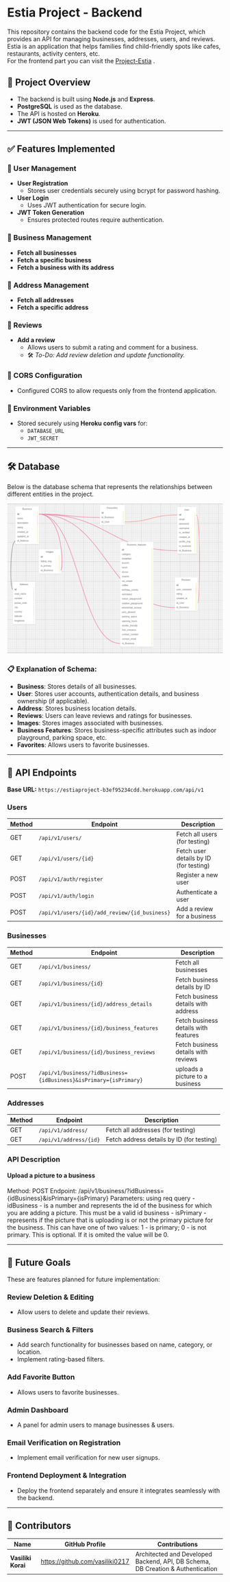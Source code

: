 # Estia Project - Backend
This repository contains the backend code for the Estia Project, which provides an API for managing businesses, addresses, users, and reviews.  
Estia is an application that helps families find child-friendly spots like cafes, restaurants, activity centers, etc.  
For the frontend part you can visit the [Project-Estia](https://github.com/Evangelia93/Project-Estia) .

## 📌 Project Overview
* The backend is built using **Node.js** and **Express**.
* **PostgreSQL** is used as the database.
* The API is hosted on **Heroku**.
* **JWT (JSON Web Tokens)** is used for authentication.

---
  
## ✅ Features Implemented

### 🔹 User Management
- **User Registration**  
  - Stores user credentials securely using bcrypt for password hashing.
- **User Login**  
  - Uses JWT authentication for secure login.
- **JWT Token Generation**  
  - Ensures protected routes require authentication.

### 🔹 Business Management
- **Fetch all businesses**
- **Fetch a specific business**
- **Fetch a business with its address**

### 🔹 Address Management
- **Fetch all addresses**
- **Fetch a specific address**

### 🔹 Reviews
- **Add a review**  
  - Allows users to submit a rating and comment for a business.  
  - 🛠 *To-Do: Add review deletion and update functionality.*

### 🔹 CORS Configuration
- Configured CORS to allow requests only from the frontend application.

### 🔹 Environment Variables
- Stored securely using **Heroku config vars** for:
  - `DATABASE_URL`
  - `JWT_SECRET`

---

## 🛠 Database

Below is the database schema that represents the relationships between different entities in the project.

![Database Schema](https://github.com/vasiliki0217/Project-Estia-Backend/blob/main/db-schema.png)

### 📋 Explanation of Schema:
- **Business**: Stores details of all businesses.
- **User**: Stores user accounts, authentication details, and business ownership (if applicable).
- **Address**: Stores business location details.
- **Reviews**: Users can leave reviews and ratings for businesses.
- **Images**: Stores images associated with businesses.
- **Business Features**: Stores business-specific attributes such as indoor playground, parking space, etc.
- **Favorites**: Allows users to favorite businesses.

---

## 📡 API Endpoints
**Base URL:** `https://estiaproject-b3ef95234cdd.herokuapp.com/api/v1`

### Users

| Method | Endpoint | Description |
|--------|---------|-------------|
| GET | `/api/v1/users/` | Fetch all users (for testing) |
| GET | `/api/v1/users/{id}` | Fetch user details by ID (for testing) |
| POST | `/api/v1/auth/register` | Register a new user |
| POST | `/api/v1/auth/login` | Authenticate a user |
| POST | `/api/v1/users/{id}/add_review/{id_business}` | Add a review for a business |

### Businesses

| Method | Endpoint | Description |
|--------|---------|-------------|
| GET | `/api/v1/business/` | Fetch all businesses |
| GET | `/api/v1/business/{id}` | Fetch business details by ID |
| GET | `/api/v1/business/{id}/address_details` | Fetch business details with address |
| GET | `/api/v1/business/{id}/business_features` | Fetch business details with features |
| GET | `/api/v1/business/{id}/business_reviews` | Fetch business details with reviews |
| POST | `/api/v1/business/?idBusiness={idBusiness}&isPrimary={isPrimary}` | uploads a picture to a business |


### Addresses

| Method | Endpoint | Description |
|--------|---------|-------------|
| GET | `/api/v1/address/` | Fetch all addresses (for testing) |
| GET | `/api/v1/address/{id}` | Fetch address details by ID (for testing) |


### API Description

#### Upload a picture to a business

Method: POST
Endpoint: /api/v1/business/?idBusiness={idBusiness}&isPrimary={isPrimary}
Parameters: using req query
    - idBusiness - is a number and represents the id of the business for which you are adding a picture. This must be a valid id business
    - isPrimary - represents if the picture that is uploading is or not the primary picture for the business. This can have one of two values:  1 - is primary; 0 - is not primary.
                  This is optional. If it is omited the value will be 0.


---

## 🚀 Future Goals

These are features planned for future implementation:

### Review Deletion & Editing
- Allow users to delete and update their reviews.

### Business Search & Filters
- Add search functionality for businesses based on name, category, or location.
- Implement rating-based filters.

### Add Favorite Button
- Allows users to favorite businesses.

### Admin Dashboard
- A panel for admin users to manage businesses & users.

### Email Verification on Registration
- Implement email verification for new user signups.

### Frontend Deployment & Integration
- Deploy the frontend separately and ensure it integrates seamlessly with the backend.

---

## 🤖 Contributors
   Name | GitHub Profile | Contributions |
|------|--------------|--------------|
| **Vasiliki Korai** | https://github.com/vasiliki0217 | Architected and Developed Backend, API, DB Schema, DB Creation & Authentication |


